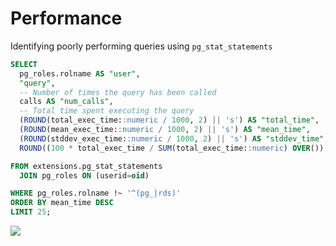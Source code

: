# Performance

Identifying poorly performing queries using `pg_stat_statements`

```sql
SELECT
  pg_roles.rolname AS "user",
  "query",
  -- Number of times the query has been called
  calls AS "num_calls",
  -- Total time spent executing the query
  (ROUND(total_exec_time::numeric / 1000, 2) || 's') AS "total_time",
  (ROUND(mean_exec_time::numeric / 1000, 2) || 's') AS "mean_time",
  (ROUND(stddev_exec_time::numeric / 1000, 2) || 's') AS "stddev_time",
  ROUND((100 * total_exec_time / SUM(total_exec_time::numeric) OVER())::numeric, 2) AS "percentage_overall"

FROM extensions.pg_stat_statements
  JOIN pg_roles ON (userid=oid)

WHERE pg_roles.rolname !~ '^(pg_|rds)'
ORDER BY mean_time DESC
LIMIT 25;
```

<img src="https://user-images.githubusercontent.com/926720/212415855-8736310f-649d-4f8d-ab23-ebb172dc24df.png">
